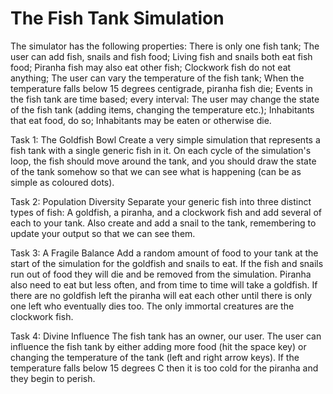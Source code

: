 # The Fish Tank Simulation

The simulator has the following properties:
There is only one fish tank;
The user can add fish, snails and fish food;
Living fish and snails both eat fish food;
Piranha fish may also eat other fish;
Clockwork fish do not eat anything;
The user can vary the temperature of the fish tank;
When the temperature falls below 15 degrees centigrade, piranha fish die;
Events in the fish tank are time based; every interval:
The user may change the state of the fish tank (adding items, changing the temperature etc.);
Inhabitants that eat food, do so;
Inhabitants may be eaten or otherwise die.

Task 1: The Goldfish Bowl
Create a very simple simulation that represents a fish tank with a single generic fish in it.
On each cycle of the simulation's loop, the fish should move around the tank, and you should draw the state of the tank somehow so that we can see what is happening (can be as simple as coloured dots).

Task 2: Population Diversity
Separate your generic fish into three distinct types of fish: A goldfish, a piranha, and a clockwork fish and add several of each to your tank. Also create and add a snail to the tank, remembering to update your output so that we can see them.

Task 3: A Fragile Balance
Add a random amount of food to your tank at the start of the simulation for the goldfish and snails to eat. If the fish and snails run out of food they will die and be removed from the simulation. Piranha also need to eat but less often, and from time to time will take a goldfish. If there are no goldfish left the piranha will eat each other until there is only one left who eventually dies too. The only immortal creatures are the clockwork fish.

Task 4: Divine Influence
The fish tank has an owner, our user. The user can influence the fish tank by either adding more food (hit the space key) or changing the temperature of the tank (left and right arrow keys). If the temperature falls below 15 degrees C then it is too cold for the piranha and they begin to perish.

